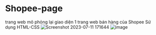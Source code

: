 # Shopee-page
trang web mô phỏng lại giao diện 1 trang web bán hàng của Shopee
Sử dụng HTML-CSS
![Screenshot 2023-07-11 171644](https://github.com/khaitranduc/Shopee-page/assets/136071244/1a43ea91-8992-4880-9dda-10552310e0f7)
![image](https://github.com/khaitranduc/Shopee-page/assets/136071244/0a7a877a-cb08-445c-8b51-121569e8d24d)
